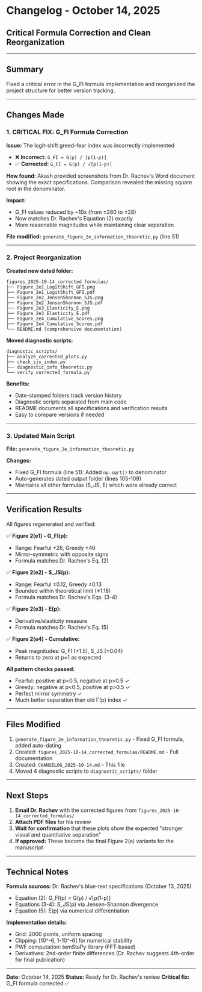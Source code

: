 # Changelog - October 14, 2025

## Critical Formula Correction and Clean Reorganization

---

## Summary

Fixed a critical error in the G_FI formula implementation and reorganized the project structure for better version tracking.

---

## Changes Made

### 1. **CRITICAL FIX: G_FI Formula Correction**

**Issue:** The logit-shift greed-fear index was incorrectly implemented
- ❌ **Incorrect:** `G_FI = G(p) / [p(1-p)]`
- ✅ **Corrected:** `G_FI = G(p) / √[p(1-p)]`

**How found:** Akash provided screenshots from Dr. Rachev's Word document showing the exact specifications. Comparison revealed the missing square root in the denominator.

**Impact:**
- G_FI values reduced by ~10x (from ±280 to ±28)
- Now matches Dr. Rachev's Equation (2) exactly
- More reasonable magnitudes while maintaining clear separation

**File modified:** `generate_figure_2e_information_theoretic.py` (line 51)

---

### 2. **Project Reorganization**

**Created new dated folder:**
```
figures_2025-10-14_corrected_formulas/
├── Figure_2e1_LogitShift_GFI.png
├── Figure_2e1_LogitShift_GFI.pdf
├── Figure_2e2_JensenShannon_SJS.png
├── Figure_2e2_JensenShannon_SJS.pdf
├── Figure_2e3_Elasticity_E.png
├── Figure_2e3_Elasticity_E.pdf
├── Figure_2e4_Cumulative_Scores.png
├── Figure_2e4_Cumulative_Scores.pdf
└── README.md (comprehensive documentation)
```

**Moved diagnostic scripts:**
```
diagnostic_scripts/
├── analyze_corrected_plots.py
├── check_sjs_index.py
├── diagnostic_info_theoretic.py
└── verify_corrected_formula.py
```

**Benefits:**
- Date-stamped folders track version history
- Diagnostic scripts separated from main code
- README documents all specifications and verification results
- Easy to compare versions if needed

---

### 3. **Updated Main Script**

**File:** `generate_figure_2e_information_theoretic.py`

**Changes:**
- Fixed G_FI formula (line 51): Added `np.sqrt()` to denominator
- Auto-generates dated output folder (lines 105-109)
- Maintains all other formulas (S_JS, E) which were already correct

---

## Verification Results

All figures regenerated and verified:

✅ **Figure 2(e1) - G_FI(p):**
- Range: Fearful ±26, Greedy ±46
- Mirror-symmetric with opposite signs
- Formula matches Dr. Rachev's Eq. (2)

✅ **Figure 2(e2) - S_JS(p):**
- Range: Fearful ±0.12, Greedy ±0.13
- Bounded within theoretical limit (±1.18)
- Formula matches Dr. Rachev's Eqs. (3-4)

✅ **Figure 2(e3) - E(p):**
- Derivative/elasticity measure
- Formula matches Dr. Rachev's Eq. (5)

✅ **Figure 2(e4) - Cumulative:**
- Peak magnitudes: G_FI (±1.5), S_JS (±0.04)
- Returns to zero at p=1 as expected

**All pattern checks passed:**
- Fearful: positive at p<0.5, negative at p>0.5 ✓
- Greedy: negative at p<0.5, positive at p>0.5 ✓
- Perfect mirror symmetry ✓
- Much better separation than old Γ(p) index ✓

---

## Files Modified

1. `generate_figure_2e_information_theoretic.py` - Fixed G_FI formula, added auto-dating
2. Created: `figures_2025-10-14_corrected_formulas/README.md` - Full documentation
3. Created: `CHANGELOG_2025-10-14.md` - This file
4. Moved 4 diagnostic scripts to `diagnostic_scripts/` folder

---

## Next Steps

1. **Email Dr. Rachev** with the corrected figures from `figures_2025-10-14_corrected_formulas/`
2. **Attach PDF files** for his review
3. **Wait for confirmation** that these plots show the expected "stronger visual and quantitative separation"
4. **If approved:** These become the final Figure 2(e) variants for the manuscript

---

## Technical Notes

**Formula sources:** Dr. Rachev's blue-text specifications (October 13, 2025)
- Equation (2): G_FI(p) = G(p) / √[p(1-p)]
- Equations (3-4): S_JS(p) via Jensen-Shannon divergence
- Equation (5): E(p) via numerical differentiation

**Implementation details:**
- Grid: 2000 points, uniform spacing
- Clipping: [10^-6, 1-10^-6] for numerical stability
- PWF computation: temStaPy library (FFT-based)
- Derivatives: 2nd-order finite differences (Dr. Rachev suggests 4th-order for final publication)

---

**Date:** October 14, 2025
**Status:** Ready for Dr. Rachev's review
**Critical fix:** G_FI formula corrected ✅
